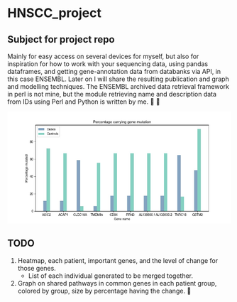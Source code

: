 # HNSCC_project

## Subject for project repo
Mainly for easy access on several devices for myself, but also for inspiration for
how to work with your sequencing data, using pandas dataframes, and getting gene-annotation data
from databanks via API, in this case ENSEMBL.
Later on I will share the resulting publication and graph and modelling techniques.
The ENSEMBL archived data retrieval framework in perl is not mine, but the module retrieving name and description data from IDs using Perl and Python is written by me. 
:panda_face: :snake:

![Graph of mutation prevalence in gene per group](https://github.com/AndreasAAR/HNSCC_project/blob/master/Graphs/Mutation_Prevalence.jpg?raw=true)


## TODO
1. Heatmap, each patient, important genes, and the level of change for those genes.
   * List of each individual generated to be merged together.
2. Graph on shared pathways in common genes in each patient group, colored by group, size by
percentage having the change. :snail:
    